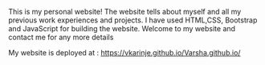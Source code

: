 This is my personal website!
The website tells about myself and all my previous work experiences and projects.
I have used HTML,CSS, Bootstrap and JavaScript for building the website.
Welcome to my website and contact me for any more details

My website is deployed at : https://vkarinje.github.io/Varsha.github.io/
